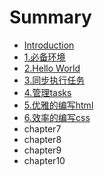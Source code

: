 # Summary

* [Introduction](README.md)
* [1.必备环境](chapter1.md)
* [2.Hello World](chapter2.md)
* [3.同步执行任务](chapter3.md)
* [4.管理tasks](chapter4.md)
* [5.优雅的编写html](5pug.md)
* [6.效率的编写css](chapter6.md)
* chapter7
* chapter8
* chapter9
* chapter10

